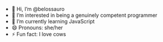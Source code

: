 - 👋 Hi, I’m @belossauro
- 👀 I’m interested in being a genuinely competent programmer
- 🌱 I’m currently learning JavaScript
- 😄 Pronouns: she/her
- ⚡ Fun fact: I love cows

